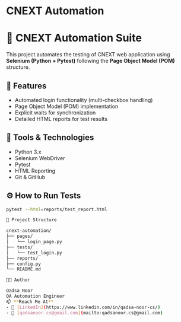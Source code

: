# CNEXT Automation
# 🧠 CNEXT Automation Suite

This project automates the testing of CNEXT web application using **Selenium (Python + Pytest)** following the **Page Object Model (POM)** structure.

## 🚀 Features
- Automated login functionality (multi-checkbox handling)
- Page Object Model (POM) implementation
- Explicit waits for synchronization
- Detailed HTML reports for test results

## 🧩 Tools & Technologies
- Python 3.x  
- Selenium WebDriver  
- Pytest  
- HTML Reporting  
- Git & GitHub  

## ⚙️ How to Run Tests
```bash
pytest --html=reports/test_report.html

📁 Project Structure

cnext-automation/
├── pages/
│   └── login_page.py
├── tests/
│   └── test_login.py
├── reports/
├── config.py
└── README.md

👩‍💻 Author

Qadsa Noor
QA Automation Engineer
📫 **Reach Me At**  
- 💼 [LinkedIn](https://www.linkedin.com/in/qadsa-noor-cs/)  
- 📧 [qadsanoor.cs@gmail.com](mailto:qadsanoor.cs@gmail.com)
